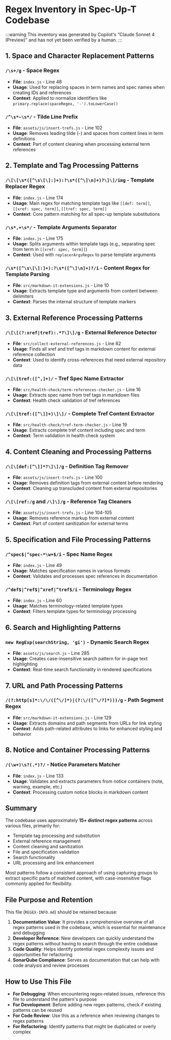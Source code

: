 # Regex Inventory in Spec-Up-T Codebase

:::warning
This inventory was generated by Copilot's “Claude Sonnet 4 (Preview)” and has not yet been verified by a human.
:::


## 1. Space and Character Replacement Patterns

### `/\s+/g` - Space Regex

- **File**: `index.js` - Line 48
- **Usage**: Used for replacing spaces in term names and spec names when creating IDs and references
- **Context**: Applied to normalize identifiers like `primary.replace(spaceRegex, '-').toLowerCase()`

### `/^\s*~\s*/` - Tilde Line Prefix

- **File**: `assets/js/insert-trefs.js` - Line 102
- **Usage**: Removes leading tilde (`~`) and spaces from content lines in term definitions
- **Context**: Part of content cleaning when processing external term references

## 2. Template and Tag Processing Patterns

### `/\[\[\s*([^\s\[\]:]+):?\s*([^\]\n]+)?\]\]/img` - Template Replacer Regex

- **File**: `index.js` - Line 174
- **Usage**: Main regex for matching template tags like `[[def: term]]`, `[[xref: spec, term]]`, `[[tref: spec, term]]`
- **Context**: Core pattern matching for all spec-up template substitutions

### `/\s*,+\s*/` - Template Arguments Separator

- **File**: `index.js` - Line 175
- **Usage**: Splits arguments within template tags (e.g., separating spec from term in `[[xref: spec, term]]`)
- **Context**: Used with `replacerArgsRegex` to parse template arguments

### `/\s*([^\s\[\]:]+):?\s*([^\]\n]+)?/i` - Content Regex for Template Parsing

- **File**: `src/markdown-it-extensions.js` - Line 10
- **Usage**: Extracts template type and arguments from content between delimiters
- **Context**: Parses the internal structure of template markers

## 3. External Reference Processing Patterns

### `/\[\[(?:xref|tref):.*?\]\]/g` - External Reference Detector

- **File**: `src/collect-external-references.js` - Line 82
- **Usage**: Finds all xref and tref tags in markdown content for external reference collection
- **Context**: Used to identify cross-references that need external repository data

### `/\[\[tref:([^,]+)/` - Tref Spec Name Extractor

- **File**: `src/health-check/term-references-checker.js` - Line 16
- **Usage**: Extracts spec name from tref tags in markdown files
- **Context**: Health check validation of tref references

### `/\[\[tref:([^\]]+)\]\]/` - Complete Tref Content Extractor

- **File**: `src/health-check/tref-term-checker.js` - Line 19
- **Usage**: Extracts complete tref content including spec and term
- **Context**: Term validation in health check system

## 4. Content Cleaning and Processing Patterns

### `/\[\[def:[^\]]*?\]\]/g` - Definition Tag Remover

- **File**: `assets/js/insert-trefs.js` - Line 100
- **Usage**: Removes definition tags from external content before rendering
- **Context**: Cleaning up transcluded content from external repositories

### `/\[\[ref:/g` and `/\]\]/g` - Reference Tag Cleaners

- **File**: `assets/js/insert-trefs.js` - Line 104-105
- **Usage**: Removes reference markup from external content
- **Context**: Part of content sanitization for external terms

## 5. Specification and File Processing Patterns

### `/^spec$|^spec-*\w+$/i` - Spec Name Regex

- **File**: `index.js` - Line 49
- **Usage**: Matches specification names in various formats
- **Context**: Validates and processes spec references in documentation

### `/^def$|^ref$|^xref|^tref$/i` - Terminology Regex

- **File**: `index.js` - Line 60
- **Usage**: Matches terminology-related template types
- **Context**: Filters template types for terminology processing

## 6. Search and Highlighting Patterns

### `new RegExp(searchString, 'gi')` - Dynamic Search Regex

- **File**: `assets/js/search.js` - Line 285
- **Usage**: Creates case-insensitive search pattern for in-page text highlighting
- **Context**: Real-time search functionality in rendered specifications

## 7. URL and Path Processing Patterns

### `/(?:http[s]*:\/\/([^\/]*)|(?:\/([^\/?]*)))/g` - Path Segment Regex

- **File**: `src/markdown-it-extensions.js` - Line 129
- **Usage**: Extracts domains and path segments from URLs for link styling
- **Context**: Adds path-related attributes to links for enhanced styling and behavior

## 8. Notice and Container Processing Patterns

### `/(\w+)\s?(.*)?/` - Notice Parameters Matcher

- **File**: `index.js` - Line 133
- **Usage**: Validates and extracts parameters from notice containers (note, warning, example, etc.)
- **Context**: Processing custom notice blocks in markdown content

## Summary

The codebase uses approximately **15+ distinct regex patterns** across various files, primarily for:

- Template tag processing and substitution
- External reference management
- Content cleaning and sanitization  
- File and specification validation
- Search functionality
- URL processing and link enhancement

Most patterns follow a consistent approach of using capturing groups to extract specific parts of matched content, with case-insensitive flags commonly applied for flexibility.

## File Purpose and Retention

This file (`REGEX-INFO.md`) should be retained because:

1. **Documentation Value**: It provides a comprehensive overview of all regex patterns used in the codebase, which is essential for maintenance and debugging
2. **Developer Reference**: New developers can quickly understand the regex patterns without having to search through the entire codebase
3. **Code Quality**: Helps identify potential regex complexity issues and opportunities for refactoring
4. **SonarQube Compliance**: Serves as documentation that can help with code analysis and review processes

## How to Use This File

- **For Debugging**: When encountering regex-related issues, reference this file to understand the pattern's purpose
- **For Development**: Before adding new regex patterns, check if existing patterns can be reused
- **For Code Review**: Use this as a reference when reviewing changes to regex patterns
- **For Refactoring**: Identify patterns that might be duplicated or overly complex
